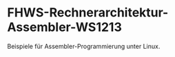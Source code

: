 FHWS-Rechnerarchitektur-Assembler-WS1213
========================================
Beispiele für Assembler-Programmierung unter Linux.
